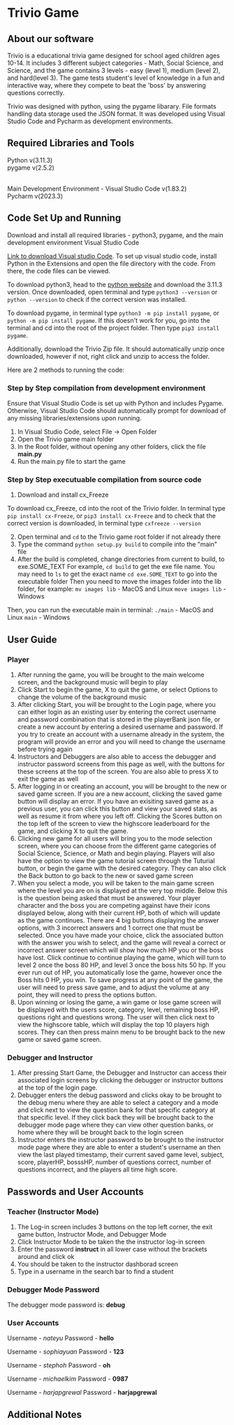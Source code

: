 # Trivio Game

## About our software
Trivio is a educational trivia game designed for school aged children ages 10-14. It includes 3 different subject categories - Math, Social Science, and Science, and the game contains 3 levels - easy (level 1), medium (level 2), and hard(level 3). The game tests student's level of knowledge in a fun and interactive way, where they compete to beat the 'boss' by answering questions correctly. 

Trivio was designed with python, using the pygame libarary. File formats handling data storage used the JSON format. It was developed using Visual Studio Code and Pycharm as development environments. 

## Required Libraries and Tools
Python v(3.11.3)<br>
pygame v(2.5.2)<br>
<br>

Main Development Environment - Visual Studio Code v(1.83.2)<br>
Pycharm v(2023.3)

## Code Set Up and Running
Download and install all required libraries - python3, pygame, and the main development environment Visual Studio Code<br>

<a href="https://code.visualstudio.com/download">Link to download Visual studio Code</a>. To set up visual studio code, install Python in the Extensions and open the file directory with the code. From there, the code files can be viewed. 

To download python3, head to the <a href="https://www.python.org/downloads/">python website</a> and download the 3.11.3 version. Once downloaded, open terminal and type ```python3 --version``` or ```python --version``` to check if the correct version was installed. 

To download pygame, in terminal type ```python3 -m pip install pygame```, or ```python -m pip install pygame```. If this doesn't work for you, go into the terminal and cd into the root of the project folder. Then type ```pip3 install pygame```.

Additionally, download the Trivio Zip file. It should automatically unzip once downloaded, however if not, right click and unzip to access the folder. 

Here are 2 methods to running the code:

### Step by Step compilation from development environment
Ensure that Visual Studio Code is set up with Python and includes Pygame. Otherwise, Visual Studio Code should automatically prompt for download of any missing libraries/extensions upon running.

1. In Visual Studio Code, select File -> Open Folder
2. Open the Trivio game main folder
3. In the Root folder, without opening any other folders, click the file <b>main.py</b>
4. Run the main.py file to start the game


### Step by Step executuable compilation from source code 
1. Download and install cx_Freeze<br>

To download cx_Freeze, cd into the root of the Trivio folder. In terminal type ```pip install cx-Freeze```, or       ```pip3 install cx-Freeze``` and to check that the correct version is downloaded, in terminal type ```cxfreeze --version```

2. Open terminal and ```cd``` to the Trivio game root folder if not already there
3. Type the command ```python setup.py build``` to compile into the "main" file
4. After the build is completed, change directories from current to build, to exe.SOME_TEXT
For example, 
```cd build``` to get the exe file name. You may need to ```ls``` to get the exact name
```cd exe.SOME_TEXT``` to go into the executable folder
Then you need to move the images folder into the lib folder, for example: 
```mv images lib``` - MacOS and Linux
```move images lib``` - Windows

Then, you can run the executable main in terminal:
```./main``` - MacOS and Linux
```main``` - Windows


## User Guide
### Player
1. After running the game, you will be brought to the main welcome screen, and the background music will begin to play
2. Click Start to begin the game, X to quit the game, or select Options to change the volume of the background music
3. After clicking Start, you will be brought to the Login page, where you can either login as an existing user by entering the correct username and password combination that is stored in the playerBank json file, or create a new account by entering a desired username and password. If you try to create an account with a username already in the system, the program will provide an error and you will need to change the username before trying again
4. Instructors and Debuggers are also able to access the debugger and instructor password screens from this page as well, with the buttons for these screens at the top of the screen. You are also able to press X to exit the game as well
5. After logging in or creating an account, you will be brought to the new or saved game screen. If you are a new account, clicking the saved game button will display an error. If you have an exisiting saved game as a previous user, you can click this button and view your saved stats, as well as resume it from where you left off. Clicking the Scores button on the top left of the screen to view the highscore leaderboard for the game, and clicking X to quit the game.
6. Clicking new game for all users will bring you to the mode selection screen, where you can choose from the different game categories of Social Science, Science, or Math and begin playing. Players will also have the option to view the game tutorial screen through the Tuturial button, or begin the game with the desired category. They can also click the Back button to go back to the new or saved game screen
7. When you select a mode, you will be taken to the main game screen where the level you are on is displayed at the very top middle. Below this is the question being asked that must be answered. Your player character and the boss you are competing against have their icons displayed below, along with their current HP, both of which will update as the game continues. There are 4 big buttons displaying the answer options, with 3 incorrect answers and 1 correct one that must be selected. Once you have made your choice, click the associated button with the answer you wish to select, and the game will reveal a correct or incorrect answer screen which will show how much HP you or the boss have lost. Click continue to continue playing the game, which will turn to level 2 once the boss 80 HP, and level 3 once the boss hits 50 hp. If you ever run out of HP, you automatically lose the game, however once the Boss hits 0 HP, you win. To save progress at any point of the game, the user will need to press save game, and to adjust the volume at any point, they will need to press the options button. 
8. Upon winning or losing the game, a win game or lose game screen will be displayed with the users score, category, level, remaining boss HP, questions right and questions wrong. The user will then click next to view the highscore table, which will display the top 10 players high scores. They can then press mainn menu to be brought back to the new game or saved game screen. 

### Debugger and Instructor
1. After pressing Start Game, the Debugger and Instructor can access their associated login screens by clicking the debugger or instructor buttons at the top of the login page. 
2. Debugger enters the debug password and clicks okay to be brought to the debug menu where they are able to select a category and a mode and click next to view the question bank for that specific category at that specific level. If they click back they will be brought back to the debugger mode page where they can view other question banks, or home where they will be brought back to the login screen
3. Instructor enters the instructor password to be brought to the instructor mode page where they are able to enter a student's username an then view the last played timestamp, their current saved game level, subject, score, playerHP, bosssHP, number of questions correct, number of questions incorrect, and the players all time high score. 


## Passwords and User Accounts
### Teacher (Instructor Mode)
1. The Log-in screen includes 3 buttons on the top left corner, the exit game button, Instructor Mode, and Debugger Mode
2. Click Instructor Mode to be taken the the instructor log-in screen
3. Enter the password <b>instruct</b> in all lower case without the brackets around and click ok
4. You should be taken to the instructor dashborad screen
5. Type in a username in the search bar to find a student 

### Debugger Mode Password
The debugger mode password is: <b>debug</b>

### User Accounts
Username - <i>nateyu</i>
Password - <b>hello</b>

Username - <i>sophiayuan</i>
Password - <b>123</b>

Username - <i>stephoh</i>
Password - <b>oh</b>

Username - <i>michaelkim</i>
Password - <b>0987</b>

Username - <i>harjapgrewal</i>
Password - <b>harjapgrewal</b>

## Additional Notes



